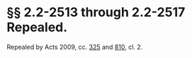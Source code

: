 # §§ 2.2-2513 through 2.2-2517 Repealed.

<p>Repealed by Acts 2009, cc. <a href='http://lis.virginia.gov/cgi-bin/legp604.exe?091+ful+CHAP0325'>325</a> and <a href='http://lis.virginia.gov/cgi-bin/legp604.exe?091+ful+CHAP0810'>810</a>, cl. 2.</p>
